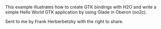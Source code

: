 This example illustrates how to create GTK bindings with H2O and write a simple Hello World GTK application by using Glade in Oberon (oo2c).

Sent to me by Frank Herberbetzky with the right to share.
